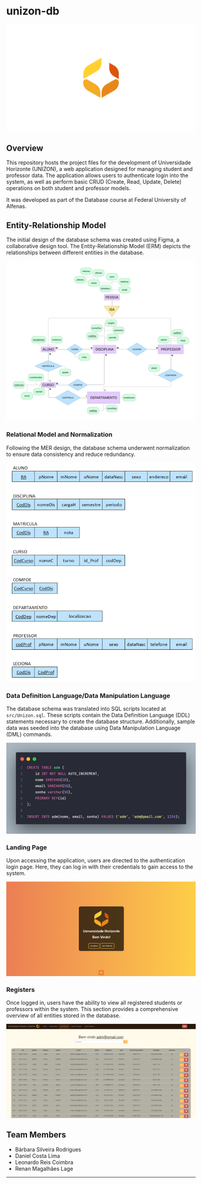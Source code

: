 # unizon-db

![UNIZON Logo](images/logo.png)

## Overview

This repository hosts the project files for the development of Universidade Horizonte (UNIZON), a web application designed for managing student and professor data. The application allows users to authenticate login into the system, as well as perform basic CRUD (Create, Read, Update, Delete) operations on both student and professor models.

It was developed as part of the Database course at Federal University of Alfenas.

## Entity-Relationship Model

The initial design of the database schema was created using Figma, a collaborative design tool. The Entity-Relationship Model (ERM) depicts the relationships between different entities in the database.

![Entity-Relationship Model](images/ERM.png)

### Relational Model and Normalization

Following the MER design, the database schema underwent normalization to ensure data consistency and reduce redundancy.

![Relational Model](images/RM.png)

### Data Definition Language/Data Manipulation Language

The database schema was translated into SQL scripts located at `src/Unizon.sql`. These scripts contain the Data Definition Language (DDL) statements necessary to create the database structure. Additionally, sample data was seeded into the database using Data Manipulation Language (DML) commands.

![DDL/DML](images/SQL.png)

### Landing Page

Upon accessing the application, users are directed to the authentication login page. Here, they can log in with their credentials to gain access to the system.

![Landing Page Preview](images/homepage.png)

### Registers

Once logged in, users have the ability to view all registered students or professors within the system. This section provides a comprehensive overview of all entities stored in the database.

![Registers Page Preview](images/registers.png)

## Team Members
- Bárbara Silveira Rodrigues
- Daniel Costa Lima
- Leonardo Reis Coimbra
- Renan Magalhães Lage

***